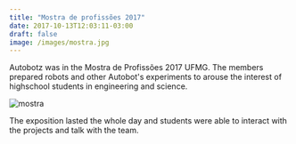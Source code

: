 ```yaml
---
title: "Mostra de profissões 2017"
date: 2017-10-13T12:03:11-03:00
draft: false
image: /images/mostra.jpg
---
```

Autobotz was in the Mostra de Profissões 2017 UFMG. The members prepared robots and other Autobot's experiments to arouse the interest of highschool students in engineering and science.

![mostra](/images/mostra.jpg)


The exposition lasted the whole day and students were able to interact with the projects and talk with the team.